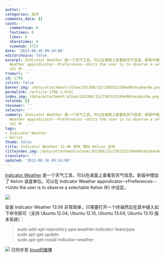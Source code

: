 ```yaml
---
author: ''
categories: 技术
comments_data: []
count:
  commentnum: 0
  favtimes: 0
  likes: 0
  sharetimes: 0
  viewnum: 3723
date: '2013-08-16 09:24:00'
editorchoice: false
excerpt: Indicator Weather 是一个天气工具，可以在桌面上查看到天气信息。新版中增加了 Kelvin 温度单位。可以在 Indicator
  Weather appindicator--Preferences--Units the user is to observe a selectable Kelvin
  (K) 中  ...
fromurl: ''
id: 1796
islctt: false
banner_img: /data/attachment/album/201308/15/2301521t69w96tmcobex9w.png
permalink: /article-1796-1.html
index_img: /data/attachment/album/201308/15/2301521t69w96tmcobex9w.png
related: []
reviewer: ''
selector: ''
summary: Indicator Weather 是一个天气工具，可以在桌面上查看到天气信息。新版中增加了 Kelvin 温度单位。可以在 Indicator
  Weather appindicator--Preferences--Units the user is to observe a selectable Kelvin
  (K) 中  ...
tags:
- Indicator Weather
- Kelvin
thumb: false
title: Indicator Weather 13.06 发布 增加 Kelvin 支持
titleindex_img: /data/attachment/album/201308/15/2301521t69w96tmcobex9w.png
translator: ''
updated: '2013-08-16 09:24:00'
---
```


[Indicator Weather](https://launchpad.net/weather-indicator) 是一个天气工具，可以在桌面上查看到天气信息。新版中增加了 Kelvin 温度单位。可以在 Indicator Weather appindicator-->Preferences-->Units the user is to observe a selectable Kelvin (K) 中设定。


![](/data/attachment/album/201308/15/2301521t69w96tmcobex9w.png)


安装 Indicator Weather 13.06 非常简单，只需要打开一个终端然后在其中键入如下命令即可（支持 Ubuntu 12.04, Ubuntu 12.10, Ubuntu 13.04, Ubuntu 13.10 版本系统）：



> 
> sudo add-apt-repository ppa:weather-indicator-team/ppa  
> sudo apt-get update  
> sudo apt-get install indicator-weather
> 
> 
> 


![](https://img.linux.net.cn/xwb/images/bgimg/icon_logo.png) 已同步至 [linux的微博](http://weibo.com/1772191555)